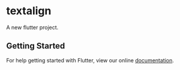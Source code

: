 # textalign

A new flutter project.

## Getting Started

For help getting started with Flutter, view our online
[documentation](http://flutter.io/).
